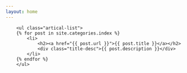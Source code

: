 ```yaml
---
layout: home
---
```

<div>
        <div class="cate-bar"><span id="cateBar"></span></div>
		
        <ul class="artical-list">
        {% for post in site.categories.index %}
            <li>
                <h2><a href="{{ post.url }}">{{ post.title }}</a></h2>
                <div class="title-desc">{{ post.description }}</div>
            </li>
        {% endfor %}
        </ul>
</div>